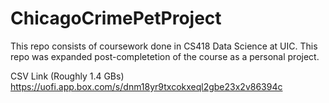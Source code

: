 # ChicagoCrimePetProject

This repo consists of coursework done in CS418 Data Science at UIC. This repo was expanded post-completetion of the course as a personal project.

CSV Link (Roughly 1.4 GBs) https://uofi.app.box.com/s/dnm18yr9txcokxeql2gbe23x2v86394c
